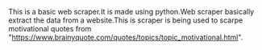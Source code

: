 This is a basic web scraper.It is made using python.Web scraper basically extract the data from a website.This is scraper is being used  to scarpe motivational quotes from "https://www.brainyquote.com/quotes/topics/topic_motivational.html".
